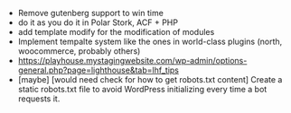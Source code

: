 * Remove gutenberg support to win time
* do it as you do it in Polar Stork, ACF + PHP
* add template modify for the modification of modules
* Implement tempalte system like the ones in world-class plugins (north, woocommerce, probably others)
* https://playhouse.mystagingwebsite.com/wp-admin/options-general.php?page=lighthouse&tab=lhf_tips
* [maybe] [would need check for how to get robots.txt content] Create a static robots.txt file to avoid WordPress initializing every time a bot requests it.

